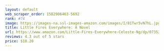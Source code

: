 ```yaml
---
layout: default 
﻿web_scraper_order: 1582906463-5692
rank: #74
image: https://images-na.ssl-images-amazon.com/images/I/81Twr5vN7hL.jpg
title: Little Fires Everywhere: A Novel
url: https://www.amazon.com/Little-Fires-Everywhere-Celeste-Ng/dp/0735224315/ref=zg_mw_books_74?_encoding=UTF8&psc=1&refRID=F7CXJB6QSX8DPP0KMBZS
reviews: 4.3 out of 5 stars
price: $10.20 
---
```

